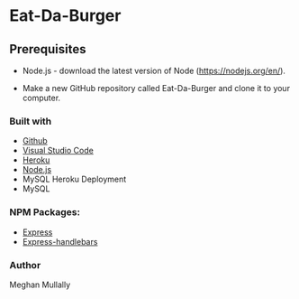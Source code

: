 # Eat-Da-Burger

## Prerequisites
- Node.js - download the latest version of Node (https://nodejs.org/en/).

- Make a new GitHub repository called Eat-Da-Burger and clone it to your computer.

### Built with
- [Github](https://github.com/)
- [Visual Studio Code](https://visualstudio.microsoft.com/)
- [Heroku](https://www.heroku.com/)
- [Node.js](https://nodejs.org/)
- MySQL Heroku Deployment 
- MySQL 


### NPM Packages:
- [Express](https://www.npmjs.com/package/express)
- [Express-handlebars](https://www.npmjs.com/package/express-handlebars)

### Author
Meghan Mullally